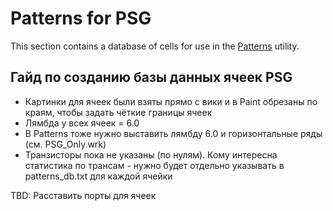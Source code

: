 # Patterns for PSG

This section contains a database of cells for use in the [Patterns](https://github.com/emu-russia/Patterns) utility.

## Гайд по созданию базы данных ячеек PSG

- Картинки для ячеек были взяты прямо с вики и в Paint обрезаны по краям, чтобы задать чёткие границы ячеек
- Лямбда у всех ячеек = 6.0
- В Patterns тоже нужно выставить лямбду 6.0 и горизонтальные ряды (см. PSG_Only.wrk)
- Транзисторы пока не указаны (по нулям). Кому интересна статистика по трансам - нужно будет отдельно указывать в patterns_db.txt для каждой ячейки

TBD: Расставить порты для ячеек
